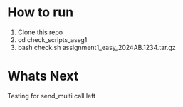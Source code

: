 # How to run 
1) Clone this repo 
2) cd check_scripts_assg1
3) bash check.sh assignment1_easy_2024AB.1234.tar.gz

# Whats Next 
Testing for send_multi call left 
